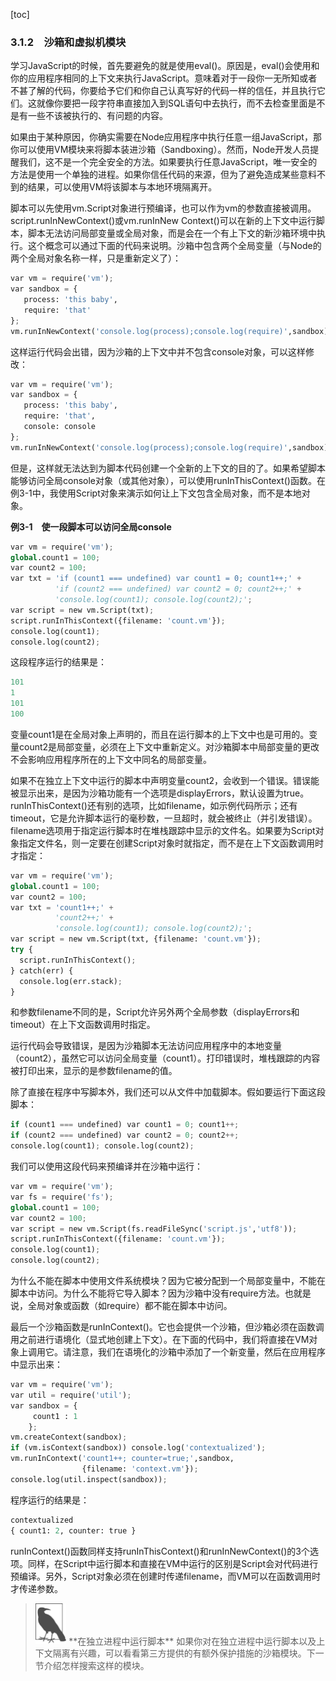 [toc]

### 3.1.2　沙箱和虚拟机模块

学习JavaScript的时候，首先要避免的就是使用eval()。原因是，eval()会使用和你的应用程序相同的上下文来执行JavaScript。意味着对于一段你一无所知或者不甚了解的代码，你要给予它们和你自己认真写好的代码一样的信任，并且执行它们。这就像你要把一段字符串直接加入到SQL语句中去执行，而不去检查里面是不是有一些不该被执行的、有问题的内容。

如果由于某种原因，你确实需要在Node应用程序中执行任意一组JavaScript，那你可以使用VM模块来将脚本装进沙箱（Sandboxing）。然而，Node开发人员提醒我们，这不是一个完全安全的方法。如果要执行任意JavaScript，唯一安全的方法是使用一个单独的进程。如果你信任代码的来源，但为了避免造成某些意料不到的结果，可以使用VM将该脚本与本地环境隔离开。

脚本可以先使用vm.Script对象进行预编译，也可以作为vm的参数直接被调用。script.runInNewContext()或vm.runInNew Context()可以在新的上下文中运行脚本，脚本无法访问局部变量或全局对象，而是会在一个有上下文的新沙箱环境中执行。这个概念可以通过下面的代码来说明。沙箱中包含两个全局变量（与Node的两个全局对象名称一样，只是重新定义了）：

```python
var vm = require('vm');
var sandbox = {
   process: 'this baby',
   require: 'that'
};
vm.runInNewContext('console.log(process);console.log(require)',sandbox);
```

这样运行代码会出错，因为沙箱的上下文中并不包含console对象，可以这样修改：

```python
var vm = require('vm');
var sandbox = {
   process: 'this baby',
   require: 'that',
   console: console
};
vm.runInNewContext('console.log(process);console.log(require)',sandbox);
```

但是，这样就无法达到为脚本代码创建一个全新的上下文的目的了。如果希望脚本能够访问全局console对象（或其他对象），可以使用runInThisContext()函数。在例3-1中，我使用Script对象来演示如何让上下文包含全局对象，而不是本地对象。

**例3-1　使一段脚本可以访问全局console**

```python
var vm = require('vm');
global.count1 = 100;
var count2 = 100;
var txt = 'if (count1 === undefined) var count1 = 0; count1++;' +
          'if (count2 === undefined) var count2 = 0; count2++;' +
          'console.log(count1); console.log(count2);';
var script = new vm.Script(txt);
script.runInThisContext({filename: 'count.vm'});
console.log(count1);
console.log(count2);
```

这段程序运行的结果是：

```python
101
1
101
100
```

变量count1是在全局对象上声明的，而且在运行脚本的上下文中也是可用的。变量count2是局部变量，必须在上下文中重新定义。对沙箱脚本中局部变量的更改不会影响应用程序所在的上下文中同名的局部变量。

如果不在独立上下文中运行的脚本中声明变量count2，会收到一个错误。错误能被显示出来，是因为沙箱功能有一个选项是displayErrors，默认设置为true。runInThisContext()还有别的选项，比如filename，如示例代码所示；还有timeout，它是允许脚本运行的毫秒数，一旦超时，就会被终止（并引发错误）。filename选项用于指定运行脚本时在堆栈跟踪中显示的文件名。如果要为Script对象指定文件名，则一定要在创建Script对象时就指定，而不是在上下文函数调用时才指定：

```python
var vm = require('vm');
global.count1 = 100;
var count2 = 100;
var txt = 'count1++;' +
          'count2++;' +
          'console.log(count1); console.log(count2);';
var script = new vm.Script(txt, {filename: 'count.vm'});
try {
  script.runInThisContext();
} catch(err) {
  console.log(err.stack);
}
```

和参数filename不同的是，Script允许另外两个全局参数（displayErrors和timeout）在上下文函数调用时指定。

运行代码会导致错误，是因为沙箱脚本无法访问应用程序中的本地变量（count2），虽然它可以访问全局变量（count1）。打印错误时，堆栈跟踪的内容被打印出来，显示的是参数filename的值。

除了直接在程序中写脚本外，我们还可以从文件中加载脚本。假如要运行下面这段脚本：

```python
if (count1 === undefined) var count1 = 0; count1++;
if (count2 === undefined) var count2 = 0; count2++;
console.log(count1); console.log(count2);
```

我们可以使用这段代码来预编译并在沙箱中运行：

```python
var vm = require('vm');
var fs = require('fs');
global.count1 = 100;
var count2 = 100;
var script = new vm.Script(fs.readFileSync('script.js','utf8'));
script.runInThisContext({filename: 'count.vm'});
console.log(count1);
console.log(count2);
```

为什么不能在脚本中使用文件系统模块？因为它被分配到一个局部变量中，不能在脚本中访问。为什么不能将它导入脚本？因为沙箱中没有require方法。也就是说，全局对象或函数（如require）都不能在脚本中访问。

最后一个沙箱函数是runInContext()。它也会提供一个沙箱，但沙箱必须在函数调用之前进行语境化（显式地创建上下文）。在下面的代码中，我们将直接在VM对象上调用它。请注意，我们在语境化的沙箱中添加了一个新变量，然后在应用程序中显示出来：

```python
var vm = require('vm');
var util = require('util');
var sandbox = {
     count1 : 1
    }; 
vm.createContext(sandbox);
if (vm.isContext(sandbox)) console.log('contextualized');
vm.runInContext('count1++; counter=true;',sandbox,
                {filename: 'context.vm'});
console.log(util.inspect(sandbox));
```

程序运行的结果是：

```python
contextualized
{ count1: 2, counter: true }
```

runInContext()函数同样支持runInThisContext()和runInNewContext()的3个选项。同样，在Script中运行脚本和直接在VM中运行的区别是Script会对代码进行预编译。另外，Script对象必须在创建时传递filename，而VM可以在函数调用时才传递参数。

> <img class="my_markdown" src="../images/42.png" style="zoom:50%;" />
> **在独立进程中运行脚本**
> 如果你对在独立进程中运行脚本以及上下文隔离有兴趣，可以看看第三方提供的有额外保护措施的沙箱模块。下一节介绍怎样搜索这样的模块。


